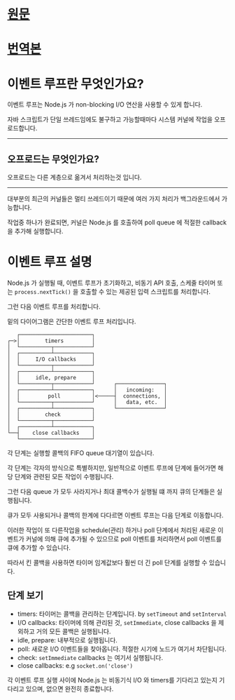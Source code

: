 # [원문](https://nodejs.org/en/docs/guides/event-loop-timers-and-nexttick/)
# [번역본](https://nodejs.org/ko/docs/guides/event-loop-timers-and-nexttick/)
# 이벤트 루프란 무엇인가요?
이벤트 루프는 Node.js 가 non-blocking I/O 연산을 사용할 수 있게 합니다.

자바 스크립트가 단일 쓰레드임에도 불구하고 가능할때마다 시스템 커널에 작업을 오프로드합니다.

---
## 오프로드는 무엇인가요?
오프로드는 다른 계층으로 옮겨서 처리하는것 입니다.

---
대부분의 최근의 커널들은 멀티 쓰레드이기 때문에 여러 가지 처리가 백그라운드에서 가능합니다.

작업중 하나가 완료되면, 커널은 Node.js 를 호출하여 poll queue 에 적절한 callback 을 추가해 실행합니다.
# 이벤트 루프 설명
Node.js 가 실행될 때, 이벤트 루프가 초기화하고, 비동기 API 호출, 스케줄 타이머 또는 `process.nextTick()` 을 호출할 수 있는 제공된 입력 스크립트를 처리합니다.

그런 다음 이벤트 루프를 처리합니다.

밑의 다이어그램은 간단한 이벤트 루프 처리입니다.
```
   ┌───────────────────────┐
┌─>│        timers         │
│  └──────────┬────────────┘
│  ┌──────────┴────────────┐
│  │     I/O callbacks     │
│  └──────────┬────────────┘
│  ┌──────────┴────────────┐
│  │     idle, prepare     │
│  └──────────┬────────────┘      ┌───────────────┐
│  ┌──────────┴────────────┐      │   incoming:   │
│  │         poll          │<─────┤  connections, │
│  └──────────┬────────────┘      │   data, etc.  │
│  ┌──────────┴────────────┐      └───────────────┘
│  │        check          │
│  └──────────┬────────────┘
│  ┌──────────┴────────────┐
└──┤    close callbacks    │
   └───────────────────────┘
```
각 단계는 실행할 콜백의 FIFO queue 대기열이 있습니다.

각 단계는 각자의 방식으로 특별하지만, 일반적으로 이벤트 루프에 단계에 들어가면 해당 단계와 관련된 모든 작업이 수행됩니다.

그런 다음 queue 가 모두 사라지거나 최대 콜백수가 실행될 떄 까지 큐의 단계들은 실행됩니다.

큐가 모두 사용되거나 콜백의 한계에 다다르면 이벤트 루프는 다음 단계로 이동합니다.

이러한 작업이 또 다른작업을 schedule(관리) 하거나 poll 단계에서 처리된 새로운 이벤트가 커널에 의해 큐에 추가될 수 있으므로 poll 이벤트를 처리하면서 poll 이벤트를 큐에 추가할 수 있습니다.

따라서 킨 콜백을 사용하면 타이머 임계값보다 훨씬 더 긴 poll 단계를 실행할 수 있습니다.
## 단계 보기
* timers: 타이머는 콜백을 관리하는 단계입니다. by `setTimeout` and `setInterval`
* I/O callbacks: 타이머에 의해 관리된 것, `setImmediate`, close callbacks 을 제외하고 거의 모든 콜백은 실행됩니다.
* idle, prepare: 내부적으로 실행됩니다.
* poll: 새로운 I/O 이벤트들을 찾아옵니다. 적절한 시기에 노드가 여기서 차단됩니다.
* check: `setImmediate` callbacks 는 여기서 실행됩니다.
* close callbacks: e.g `socket.on('close')`

각 이벤트 루프 실행 사이에 Node.js 는 비동기식 I/O 와 timers를 기다리고 있는지 기다리고 있으며, 없으면 완전히 종료합니다.